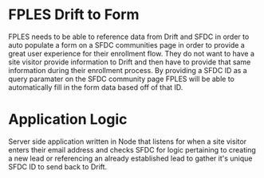 # FPLES Drift to Form 

FPLES needs to be able to reference data from Drift and SFDC in order to auto populate a form on a SFDC communities page in order to provide a great user experience for their enrollment flow. They do not want to have a site visitor provide information to Drift and then have to provide that same information during their enrollment process. By providing a SFDC ID as a query paramater on the SFDC community page FPLES will be able to automatically fill in the form data based off of that ID. 

# Application Logic
Server side application written in Node that listens for when a site visitor enters their email address and checks SFDC for logic pertaining to creating a new lead or referencing an already established lead to gather it's unique SFDC ID to send back to Drift. 



